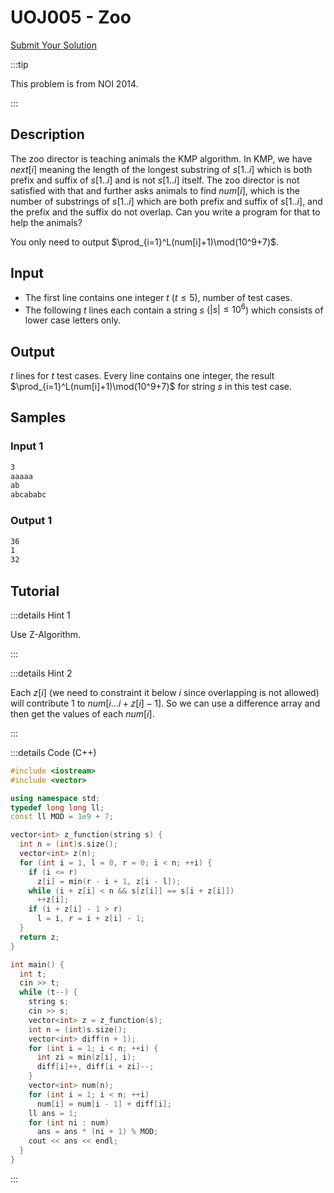 # UOJ005 - Zoo

[Submit Your Solution](http://uoj.ac/problem/5)

:::tip

This problem is from NOI 2014.

:::

## Description

The zoo director is teaching animals the KMP algorithm. In KMP, we have $next[i]$ meaning the length of the longest substring of $s[1..i]$ which is both prefix and suffix of $s[1..i]$ and is not $s[1..i]$ itself. The zoo director is not satisfied with that and further asks animals to find $num[i]$, which is the number of substrings of $s[1..i]$ which are both prefix and suffix of $s[1..i]$, and the prefix and the suffix do not overlap. Can you write a program for that to help the animals?

You only need to output $\prod_{i=1}^L(num[i]+1)\mod(10^9+7)$.

## Input

- The first line contains one integer $t$ ($t\leq5$), number of test cases.
- The following $t$ lines each contain a string $s$ ($|s|\leq10^6$) which consists of lower case letters only.

## Output

$t$ lines for $t$ test cases. Every line contains one integer, the result $\prod_{i=1}^L(num[i]+1)\mod(10^9+7)$ for string $s$ in this test case.

## Samples

### Input 1

```txt
3
aaaaa
ab
abcababc
```

### Output 1

```txt
36
1
32
```

## Tutorial

:::details Hint 1

Use Z-Algorithm.

:::

:::details Hint 2

Each $z[i]$ (we need to constraint it below $i$ since overlapping is not allowed) will contribute $1$ to $num[i\dots i+z[i]-1]$. So we can use a difference array and then get the values of each $num[i]$.

:::

:::details Code (C++)

```cpp
#include <iostream>
#include <vector>

using namespace std;
typedef long long ll;
const ll MOD = 1e9 + 7;

vector<int> z_function(string s) {
  int n = (int)s.size();
  vector<int> z(n);
  for (int i = 1, l = 0, r = 0; i < n; ++i) {
    if (i <= r)
      z[i] = min(r - i + 1, z[i - l]);
    while (i + z[i] < n && s[z[i]] == s[i + z[i]])
      ++z[i];
    if (i + z[i] - 1 > r)
      l = i, r = i + z[i] - 1;
  }
  return z;
}

int main() {
  int t;
  cin >> t;
  while (t--) {
    string s;
    cin >> s;
    vector<int> z = z_function(s);
    int n = (int)s.size();
    vector<int> diff(n + 1);
    for (int i = 1; i < n; ++i) {
      int zi = min(z[i], i);
      diff[i]++, diff[i + zi]--;
    }
    vector<int> num(n);
    for (int i = 1; i < n; ++i)
      num[i] = num[i - 1] + diff[i];
    ll ans = 1;
    for (int ni : num)
      ans = ans * (ni + 1) % MOD;
    cout << ans << endl;
  }
}
```

:::
